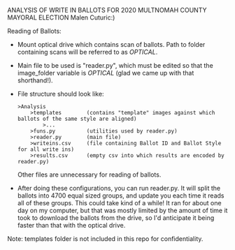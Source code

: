 ANALYSIS OF WRITE IN BALLOTS FOR 2020 MULTNOMAH COUNTY MAYORAL ELECTION
Malen Cuturic:)

Reading of Ballots:

- Mount optical drive which contains scan of ballots. Path to folder containing scans will be referred to as $OPTICAL$.

- Main file to be used is "reader.py", which must be edited so that the image_folder variable is $OPTICAL$ (glad we came up with that shorthand!).
 
- File structure should look like:

      >Analysis
          >templates        (contains "template" images against which ballots of the same style are aligned)
              >...
          >funs.py          (utilities used by reader.py)
          >reader.py        (main file)
          >writeins.csv     (file containing Ballot ID and Ballot Style for all write ins)
          >results.csv      (empty csv into which results are encoded by reader.py)

  Other files are unnecessary for reading of ballots.

- After doing these configurations, you can run reader.py. It will split the ballots into 4700 equal sized groups, and update you each time
  it reads all of these groups. This could take kind of a while! It ran for about one day on my computer, but that was mostly limited by
  the amount of time it took to download the ballots from the drive, so I'd anticipate it being faster than that with the optical drive.

Note: templates folder is not included in this repo for confidentiality.
